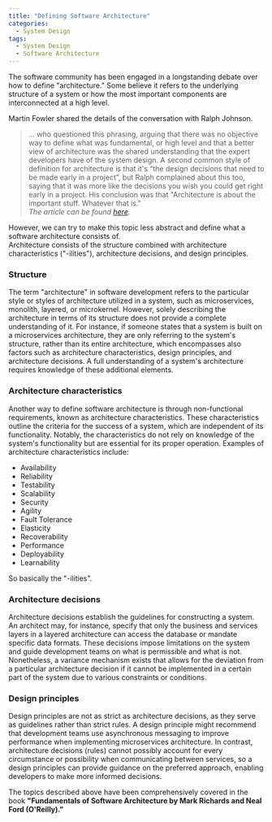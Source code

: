 ```yaml
---
title: "Defining Software Architecture"
categories:
  - System Design
tags:
  - System Design
  - Software Architecture
---
```


The software community has been engaged in a longstanding debate over how to define "architecture." Some believe it refers to the underlying structure of a system or how the most important components are interconnected at a high level.

Martin Fowler shared the details of the conversation with Ralph Johnson.
> ... who questioned this phrasing, arguing that there was no objective way to define what was fundamental, or high level and that a better view of architecture was the shared understanding that the expert developers have of the system design.
> A second common style of definition for architecture is that it's “the design decisions that need to be made early in a project”, but Ralph complained about this too, saying that it was more like the decisions you wish you could get right early in a project.
> His conclusion was that "Architecture is about the important stuff. Whatever that is."
> <br>
> <cite>The article can be found [here](https://martinfowler.com/architecture/).</cite>


However, we can try to make this topic less abstract and define what a software architecture consists of. <br>
Architecture consists of the structure combined with architecture characteristics ("-ilities"), architecture decisions, and design principles.
<br>

### Structure

The term "architecture" in software development refers to the particular style or styles of architecture utilized in a system, such as microservices, monolith, layered, or microkernel. 
However, solely describing the architecture in terms of its structure does not provide a complete understanding of it. 
For instance, if someone states that a system is built on a microservices architecture, they are only referring to the system's structure, rather than its entire architecture, which encompasses also factors such as architecture characteristics, design principles, and architecture decisions. 
A full understanding of a system's architecture requires knowledge of these additional elements.
<br>

### Architecture characteristics 

Another way to define software architecture is through non-functional requirements, known as architecture characteristics. 
These characteristics outline the criteria for the success of a system, which are independent of its functionality. 
Notably, the characteristics do not rely on knowledge of the system's functionality but are essential for its proper operation. 
Examples of architecture characteristics include:
- Availability 
- Reliability
- Testability
- Scalability
- Security
- Agility
- Fault Tolerance
- Elasticity 
- Recoverability
- Performance
- Deployability
- Learnability

So basically the "-ilities".
<br>

### Architecture decisions

Architecture decisions establish the guidelines for constructing a system. An architect may, for instance, specify that only the business and services layers in a layered architecture can access the database or mandate specific data formats. 
These decisions impose limitations on the system and guide development teams on what is permissible and what is not. 
Nonetheless, a variance mechanism exists that allows for the deviation from a particular architecture decision if it cannot be implemented in a certain part of the system due to various constraints or conditions.
<br>

### Design principles

Design principles are not as strict as architecture decisions, as they serve as guidelines rather than strict rules. 
A design principle might recommend that development teams use asynchronous messaging to improve performance when implementing microservices architecture. 
In contrast, architecture decisions (rules) cannot possibly account for every circumstance or possibility when communicating between services, so a design principles can provide guidance on the preferred approach, enabling developers to make more informed decisions.
<br>

The topics described above have been comprehensively covered in the book
**"Fundamentals of Software Architecture by Mark Richards and Neal Ford (O'Reilly)."**
